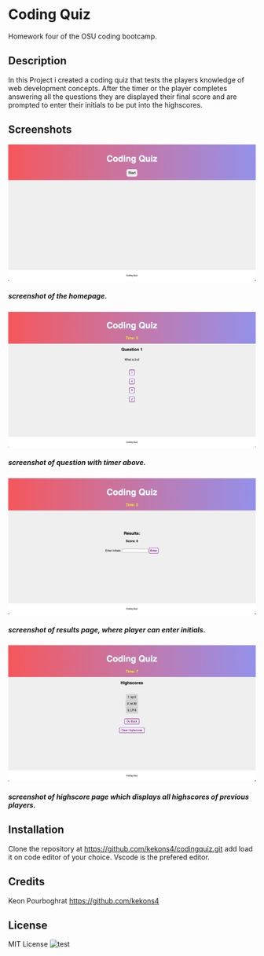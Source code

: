 # Coding Quiz

Homework four of the OSU coding bootcamp.

## Description

In this Project i created a coding quiz that tests the players knowledge of web development concepts. After the timer or the player completes answering all the questions they are displayed their final score and are prompted to enter their initials
to be put into the highscores.

## Screenshots

![screenshot_one](/Assets/screenshots/screenshot_one.png)

##### screenshot of the homepage.

![screenshot_two](/Assets/screenshots/screenshot_two.png)

##### screenshot of question with timer above.

![screenshot_three](/Assets/screenshots/screenshot_three.png)

##### screenshot of results page, where player can enter initials.

![screenshot_four](/Assets/screenshots/screenshot_four.png)

##### screenshot of highscore page which displays all highscores of previous players.

## Installation

Clone the repository at https://github.com/kekons4/codingquiz.git add load it on
code editor of your choice. Vscode is the prefered editor.

## Credits

Keon Pourboghrat https://github.com/kekons4

## License

MIT License
![test](https://img.shields.io/apm/l/test)
